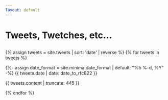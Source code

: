 ```yaml
---
layout: default
---
```


<h1>Tweets, Twetches, etc...</p></h1>

{% assign tweets = site.tweets | sort: 'date' | reverse %}
{% for tweets in tweets %}


 
 
<div class="tweet" style="margin-bottom:1em;">
  {%- assign date_format = site.minima.date_format | default: "%b %-d, %Y" -%}
   <time class="dt-published" style="display:inline;"datetime="{{ tweets.date | date_to_xmlschema }}" itemprop="datePublished">
        {{ tweets.date | date: date_to_rfc822 }}
 </time><p> {{ tweets.content | truncate: 445 }}</p></div>
 


 
   <!--{% if notes.image %}
      <div class="post-image">
        <a href="{{ notes.url | relative_url }}" style="
    text-decoration: none;
">
          <img src="{{ notes.image | relative_url }}" alt="{{ notes.alt }}">
          
        </a>
       </div>  
      {% endif %}-->
 

{% endfor %}  
